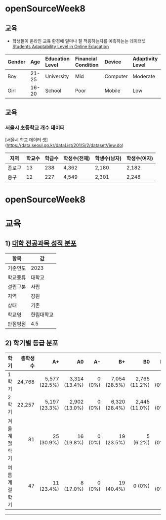 # openSourceWeek8

## 교육

- 학생들이 온라인 교육 환경에 얼마나 잘 적응하는지를 예측하는는 데이터셋 [Students Adaptability Level in Online Education](https://www.kaggle.com/datasets/mdmahmudulhasansuzan/students-adaptability-level-in-online-education)

| Gender | Age   | Education Level | Financial Condition | Device   | Adaptivity Level |
| :----- | :---- | :-------------- | :------------------ | :------- | :--------------- |
| Boy    | 21-25 | University      | Mid                 | Computer | Moderate         |
| Girl   | 16-20 | School          | Poor                | Mobile   | Low              |
## 교육
### 서울시 초등학교 개수 데이터


[서울시 학교 데이터 셋] (https://data.seoul.go.kr/dataList/201/S/2/datasetView.do)

| 지역 | 학교수 | 학급수 | 학생수(전체) | 학생수(남자) | 학생수(여자) |
|-----|--------|-------|------------|------------|-------------|
| 종로구 |	13 |	238 |	4,362 |	2,180 |	2,182 |
| 중구 |	12 |	227 |	4,549 |	2,301 |	2,248 |

# openSourceWeek8


# 교육
## 1) [대학 전공과목 성적 분포](https://m.academyinfo.go.kr/main/main0780/selectListLink.do#dialogDisclosureCategory)

| 항목 | 값 |
|---|---|
| 기준연도 | 2023 |
| 학교종류 | 대학교 |
| 설립구분 | 사립 |
| 지역 | 강원 |
| 상태 | 기존 |
| 학교명 | 한림대학교 |
| 만점평점 | 4.5 |

## 2) 학기별 등급 분포
| 학기 | 총학생수 | A+ | A0 | A- | B+ | B0 | B- | C+ | C0 | C- | D+ | D0 | D- | F |
|---|---:|---:|---:|---:|---:|---:|---:|---:|---:|---:|---:|---:|---:|---:|
| 1학기 | 24,768 | 5,577 (22.5%) | 3,314 (13.4%) | 0 (0%) | 7,054 (28.5%) | 2,765 (11.2%) | 0 (0%) | 3,786 (15.3%) | 1,273 (5.1%) | 0 (0%) | 353 (1.4%) | 198 (0.8%) | 0 (0%) | 448 (1.8%) |
| 2학기 | 22,257 | 5,197 (23.3%) | 2,902 (13.0%) | 0 (0%) | 6,320 (28.4%) | 2,445 (11.0%) | 0 (0%) | 3,350 (15.1%) | 1,164 (5.2%) | 0 (0%) | 314 (1.4%) | 195 (0.9%) | 0 (0%) | 370 (1.7%) |
| 겨울계절학기 | 81 | 25 (30.9%) | 16 (19.8%) | 0 (0%) | 19 (23.5%) | 5 (6.2%) | 0 (0%) | 11 (13.6%) | 5 (6.2%) | 0 (0%) | 0 (0%) | 0 (0%) | 0 (0%) | 0 (0%) |
| 여름계절학기 | 47 | 11 (23.4%) | 8 (17.0%) | 0 (0%) | 19 (40.4%) | 0 (0%) | 0 (0%) | 5 (10.6%) | 3 (6.4%) | 0 (0%) | 0 (0%) | 0 (0%) | 0 (0%) | 1 (2.1%) |
---
